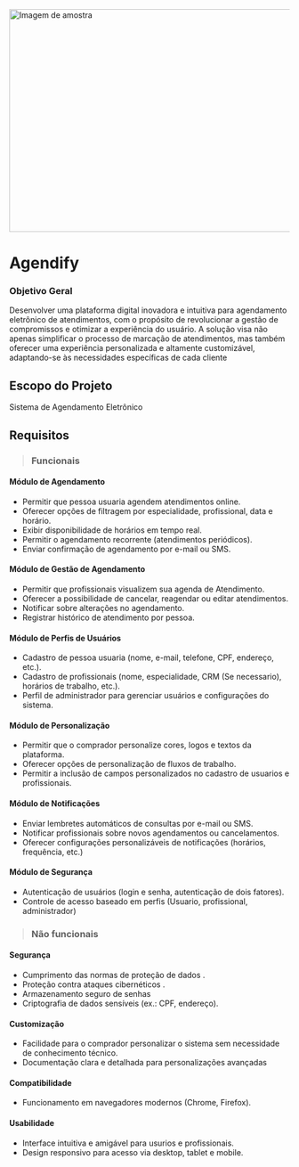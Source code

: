 <img src="https://i.imgur.com/4ZSAiQl.png" alt="Imagem de amostra" width="1000" height="400">                                            

# Agendify

### Objetivo Geral
Desenvolver uma plataforma digital inovadora e intuitiva para agendamento eletrônico de atendimentos, com o propósito de revolucionar a gestão de compromissos e otimizar a experiência do usuário. A solução visa não apenas simplificar o processo de marcação de atendimentos, mas também oferecer uma experiência personalizada e altamente customizável, adaptando-se às necessidades específicas de cada cliente

## Escopo do Projeto
 Sistema de Agendamento Eletrônico 


## Requisitos

> ### Funcionais
#### Módulo de Agendamento
- Permitir que pessoa usuaria agendem atendimentos online.
- Oferecer opções de filtragem por especialidade, profissional, data e horário.
- Exibir disponibilidade de horários em tempo real.
- Permitir o agendamento recorrente (atendimentos periódicos).
- Enviar confirmação de agendamento por e-mail ou SMS.

#### Módulo de Gestão de Agendamento
- Permitir que profissionais visualizem sua agenda de Atendimento.
- Oferecer a possibilidade de cancelar, reagendar ou editar atendimentos.
- Notificar sobre alterações no agendamento.
- Registrar histórico de atendimento por pessoa.


#### Módulo de Perfis de Usuários

- Cadastro de pessoa usuaria (nome, e-mail, telefone, CPF, endereço, etc.).
- Cadastro de profissionais (nome, especialidade, CRM (Se necessario), horários de trabalho, etc.).
- Perfil de administrador para gerenciar usuários e configurações do sistema.

#### Módulo de Personalização

- Permitir que o comprador personalize cores, logos e textos da plataforma.
- Oferecer opções de personalização de fluxos de trabalho.
- Permitir a inclusão de campos personalizados no cadastro de usuarios e profissionais.

#### Módulo de Notificações
- Enviar lembretes automáticos de consultas por e-mail ou SMS.
- Notificar profissionais sobre novos agendamentos ou cancelamentos.
- Oferecer configurações personalizáveis de notificações (horários, frequência, etc.)

#### Módulo de Segurança
- Autenticação de usuários (login e senha, autenticação de dois fatores).
- Controle de acesso baseado em perfis (Usuario, profissional, administrador)

> ### Não funcionais

#### Segurança
- Cumprimento das normas de proteção de dados .
- Proteção contra ataques cibernéticos .
- Armazenamento seguro de senhas
- Criptografia de dados sensíveis (ex.: CPF, endereço).

#### Customização
- Facilidade para o comprador personalizar o sistema sem necessidade de conhecimento técnico.
- Documentação clara e detalhada para personalizações avançadas

#### Compatibilidade
- Funcionamento em navegadores modernos (Chrome, Firefox).

#### Usabilidade
- Interface intuitiva e amigável para usurios e profissionais.
- Design responsivo para acesso via desktop, tablet e mobile.

  
